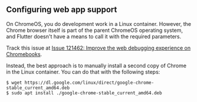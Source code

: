 ## Configuring web app support

On ChromeOS, you do development work in a Linux container.
However, the Chrome browser itself is part of the
parent ChromeOS operating system,
and Flutter doesn't have a means to call it with the required parameters.

Track this issue at [Issue 121462: Improve the web debugging experience on Chromebooks]({{site.repo.flutter}}/issues/121462).

Instead, the best approach is to manually install a second copy of
Chrome in the Linux container. You can do that with the following steps:

```terminal
$ wget https://dl.google.com/linux/direct/google-chrome-stable_current_amd64.deb
$ sudo apt install ./google-chrome-stable_current_amd64.deb
```
